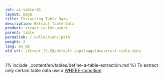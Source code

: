 ```yaml
---
ref: xi-table-01
layout: page
title: Extracting Table Data
description: Extract Table Data
product: xtract-is-for-azure
parent: table
permalink: /:collection/:path
weight: 2
lang: en_GB
old_url: /Xtract-IS-EN/default.aspx?pageid=extract-table-data
---
```

{% include _content/en/tables/define-a-table-extraction.md  %}
To extract only certain table data use a [WHERE-condition](./where-clause).
